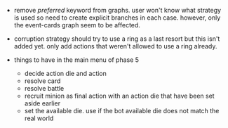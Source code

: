 * remove *preferred* keyword from graphs. user won't know what strategy is used
  so need to create explicit branches in each case. however, only the
  event-cards graph seem to be affected.

* corruption strategy should try to use a ring as a last resort but this isn't
  added yet. only add actions that weren't allowed to use a ring already.

* things to have in the main menu of phase 5
	- decide action die and action
	- resolve card
	- resolve battle
	- recruit minion as final action with an action die that have been set aside earlier
	- set the available die. use if the bot available die does not match the real world

